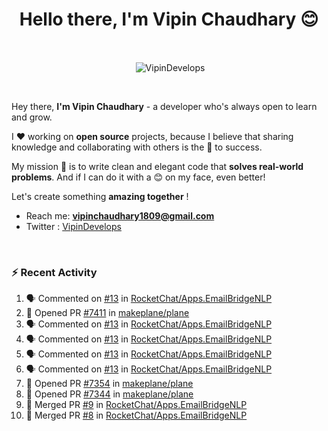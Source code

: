<!--### Hi 👋 Vipin Chaudhary here!-->
<h1 align="center">Hello there, I'm Vipin Chaudhary 😊</h1>
	
<br />
<div align="center">
<p>&nbsp;<img align="center" src="https://github-readme-stats.vercel.app/api/?username=VipinDevelops&show_icons=true&title_color=C9D1D9&icon_color=58A6FF&border_color=30363D&text_color=C9D1D9&bg_color=0d1117" alt="VipinDevelops" /></p>
</div>


<br />

Hey there, **I'm Vipin Chaudhary** - a  developer who's always open to learn and grow. 


I ❤️ working on **open source** projects, because I believe that sharing knowledge and collaborating with others is the 🔑 to success.

My mission 🚀 is to write clean and elegant code that **solves real-world problems**. And if I can do it with a 😊 on my face, even better!

 Let's create something **amazing together** ! 
 
 - Reach me: **vipinchaudhary1809@gmail.com**
 - Twitter : [VipinDevelops](https://twitter.com/VipinDevelops)
<br />


### :zap: Recent Activity

<!--START_SECTION:activity-->
1. 🗣 Commented on [#13](https://github.com/RocketChat/Apps.EmailBridgeNLP/pull/13#issuecomment-3082962021) in [RocketChat/Apps.EmailBridgeNLP](https://github.com/RocketChat/Apps.EmailBridgeNLP)
2. 💪 Opened PR [#7411](https://github.com/makeplane/plane/pull/7411) in [makeplane/plane](https://github.com/makeplane/plane)
3. 🗣 Commented on [#13](https://github.com/RocketChat/Apps.EmailBridgeNLP/pull/13#issuecomment-3071982673) in [RocketChat/Apps.EmailBridgeNLP](https://github.com/RocketChat/Apps.EmailBridgeNLP)
4. 🗣 Commented on [#13](https://github.com/RocketChat/Apps.EmailBridgeNLP/pull/13#issuecomment-3068054440) in [RocketChat/Apps.EmailBridgeNLP](https://github.com/RocketChat/Apps.EmailBridgeNLP)
5. 🗣 Commented on [#13](https://github.com/RocketChat/Apps.EmailBridgeNLP/pull/13#issuecomment-3068026551) in [RocketChat/Apps.EmailBridgeNLP](https://github.com/RocketChat/Apps.EmailBridgeNLP)
6. 🗣 Commented on [#13](https://github.com/RocketChat/Apps.EmailBridgeNLP/pull/13#issuecomment-3068022881) in [RocketChat/Apps.EmailBridgeNLP](https://github.com/RocketChat/Apps.EmailBridgeNLP)
7. 💪 Opened PR [#7354](https://github.com/makeplane/plane/pull/7354) in [makeplane/plane](https://github.com/makeplane/plane)
8. 💪 Opened PR [#7344](https://github.com/makeplane/plane/pull/7344) in [makeplane/plane](https://github.com/makeplane/plane)
9. 🎉 Merged PR [#9](https://github.com/RocketChat/Apps.EmailBridgeNLP/pull/9) in [RocketChat/Apps.EmailBridgeNLP](https://github.com/RocketChat/Apps.EmailBridgeNLP)
10. 🎉 Merged PR [#8](https://github.com/RocketChat/Apps.EmailBridgeNLP/pull/8) in [RocketChat/Apps.EmailBridgeNLP](https://github.com/RocketChat/Apps.EmailBridgeNLP)
<!--END_SECTION:activity-->

  
